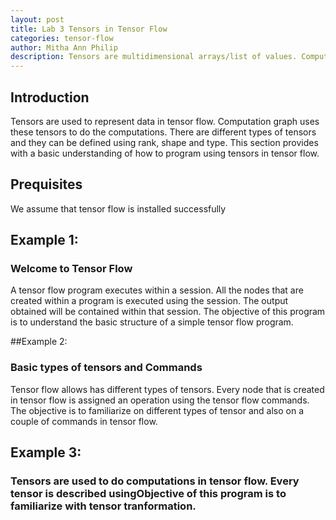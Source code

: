 ```yaml
---
layout: post
title: Lab 3 Tensors in Tensor Flow  
categories: tensor-flow
author: Mitha Ann Philip
description: Tensors are multidimensional arrays/list of values. Computations are carried out using tensors. This is a practical guide with worked out basic examples that would help you familiarize with Tensor Flow.
---
```

## Introduction
Tensors are used to represent data in tensor flow. Computation graph uses these tensors to do the computations. There are different 
types of tensors and they can be defined using rank, shape and type. This section provides with a basic understanding of how to program 
using tensors in tensor flow. 

## Prequisites
We assume that tensor flow is installed successfully

## Example 1: 
### Welcome to Tensor Flow 
A tensor flow program executes within a session. All the nodes that are created within a program is executed using the session. The output obtained will be contained within that session. The objective of this program is to understand the basic structure of a simple tensor flow program.

##Example 2: 
### Basic types of tensors and Commands
 Tensor flow allows has different types of tensors. Every node that is created in tensor flow is assigned an operation using the tensor flow commands. The objective is to familiarize on different types of tensor and also on a couple of commands in tensor flow.

## Example 3: 
### Tensors are used to do computations in tensor flow. Every tensor is described usingObjective of this program is to familiarize with tensor tranformation. 




